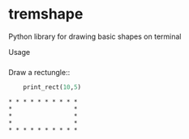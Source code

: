 # tremshape
Python library for drawing basic shapes on terminal

Usage
#####

Draw a rectungle::
```python
    print_rect(10,5)
```
    * * * * * * * * * *
    *                 *
    *                 *
    *                 *
    * * * * * * * * * *


